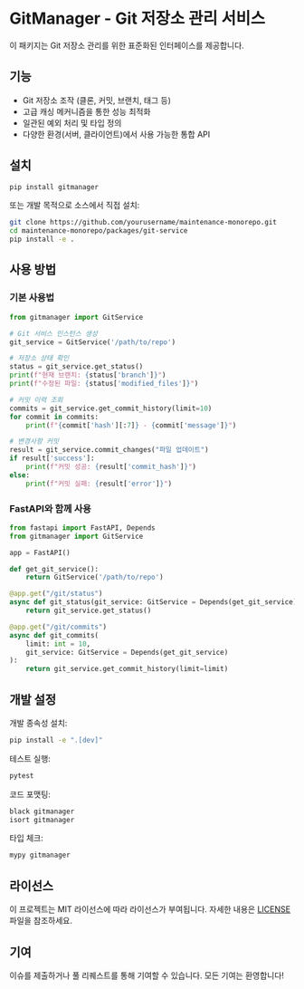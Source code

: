 # GitManager - Git 저장소 관리 서비스

이 패키지는 Git 저장소 관리를 위한 표준화된 인터페이스를 제공합니다.

## 기능

- Git 저장소 조작 (클론, 커밋, 브랜치, 태그 등)
- 고급 캐싱 메커니즘을 통한 성능 최적화
- 일관된 예외 처리 및 타입 정의
- 다양한 환경(서버, 클라이언트)에서 사용 가능한 통합 API

## 설치

```bash
pip install gitmanager
```

또는 개발 목적으로 소스에서 직접 설치:

```bash
git clone https://github.com/yourusername/maintenance-monorepo.git
cd maintenance-monorepo/packages/git-service
pip install -e .
```

## 사용 방법

### 기본 사용법

```python
from gitmanager import GitService

# Git 서비스 인스턴스 생성
git_service = GitService('/path/to/repo')

# 저장소 상태 확인
status = git_service.get_status()
print(f"현재 브랜치: {status['branch']}")
print(f"수정된 파일: {status['modified_files']}")

# 커밋 이력 조회
commits = git_service.get_commit_history(limit=10)
for commit in commits:
    print(f"{commit['hash'][:7]} - {commit['message']}")

# 변경사항 커밋
result = git_service.commit_changes("파일 업데이트")
if result['success']:
    print(f"커밋 성공: {result['commit_hash']}")
else:
    print(f"커밋 실패: {result['error']}")
```

### FastAPI와 함께 사용

```python
from fastapi import FastAPI, Depends
from gitmanager import GitService

app = FastAPI()

def get_git_service():
    return GitService('/path/to/repo')

@app.get("/git/status")
async def git_status(git_service: GitService = Depends(get_git_service)):
    return git_service.get_status()

@app.get("/git/commits")
async def git_commits(
    limit: int = 10,
    git_service: GitService = Depends(get_git_service)
):
    return git_service.get_commit_history(limit=limit)
```

## 개발 설정

개발 종속성 설치:

```bash
pip install -e ".[dev]"
```

테스트 실행:

```bash
pytest
```

코드 포맷팅:

```bash
black gitmanager
isort gitmanager
```

타입 체크:

```bash
mypy gitmanager
```

## 라이선스

이 프로젝트는 MIT 라이선스에 따라 라이선스가 부여됩니다. 자세한 내용은 [LICENSE](LICENSE) 파일을 참조하세요.

## 기여

이슈를 제출하거나 풀 리퀘스트를 통해 기여할 수 있습니다. 모든 기여는 환영합니다! 